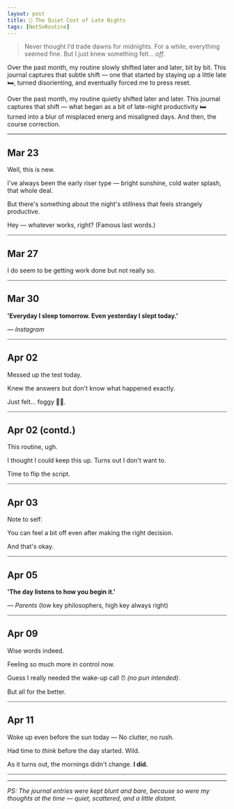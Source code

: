 ```yaml
---
layout: post
title: 🦉 The Quiet Cost of Late Nights
tags: [NotSoRoutine]
---
```


> <span class="quote"> Never thought I’d trade dawns for midnights. For a while, everything seemed fine. But I just knew something felt... _off_. </span>

Over the past month, my routine slowly shifted later and later, bit by bit. This journal captures that subtle shift — one that started by staying up a little late 🛏️, turned disorienting, and eventually forced me to press reset.

Over the past month, my routine quietly shifted later and later. This journal captures that shift — what began as a bit of late-night productivity 🛏️ turned into a blur of misplaced energ and misaligned days. And then, the course correction.

<hr class="dots">

## Mar 23
Well, this is new. 

I've always been the early riser type — bright sunshine, cold water splash, that whole deal.

But there's something about the night's stillness that feels strangely productive.

Hey — whatever works, right? (Famous last words.)
<hr style="opacity: 0.7;">

## Mar 27
I do seem to be getting work done but not really so.
<hr style="opacity: 0.7;">

## Mar 30
**'Everyday I sleep tomorrow. Even yesterday I slept today.'**

_— Instagram_
<hr style="opacity: 0.7;">

## Apr 02
Messed up the test today. 

Knew the answers but don't know what happened exactly. 

Just felt... foggy 😶‍🌫️.
<hr style="opacity: 0.7;">

## Apr 02 (contd.)
This routine, ugh. 

I thought I could keep this up. Turns out I don't want to. 

Time to flip the script.
<hr style="opacity: 0.7;">

## Apr 03
Note to self:

You can feel a bit off even after making the right decision. 

And that's okay.
<hr style="opacity: 0.7;">

## Apr 05
**'The day listens to how you begin it.'**

_— Parents_ (low key philosophers, high key always right)
<hr style="opacity: 0.7;">

## Apr 09
Wise words indeed. 

Feeling so much more in control now. 

Guess I really needed the wake-up call ⏰ _(no pun intended)_.

But all for the better.
<hr style="opacity: 0.7;">

## Apr 11
Woke up even before the sun today — No clutter, no rush. 

Had time to _think_ before the day started. Wild.

As it turns out, the mornings didn't change. **I did.**
<hr style="opacity: 0.7;">

<hr class="dots">

_PS: The journal entries were kept blunt and bare, because so were my thoughts at the time — quiet, scattered, and a little distant._
